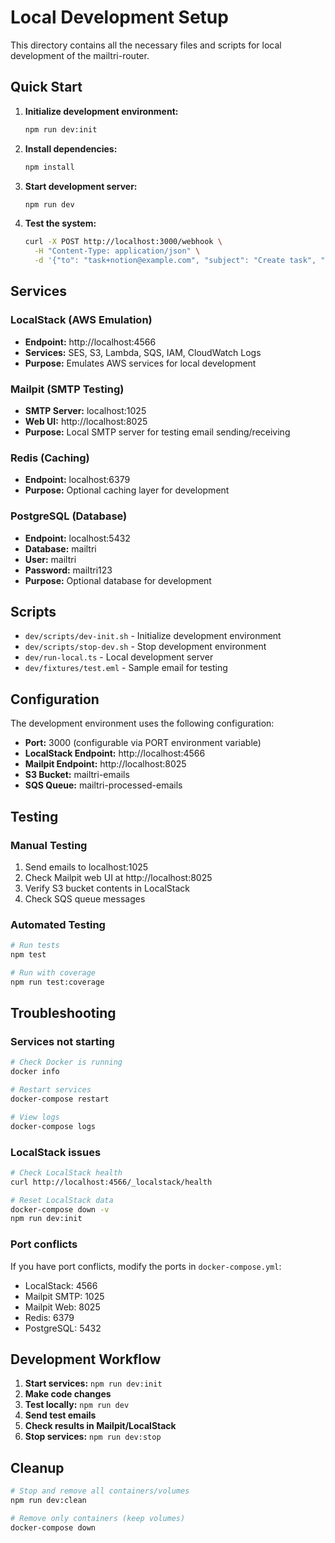 # Local Development Setup

This directory contains all the necessary files and scripts for local development of the mailtri-router.

## Quick Start

1. **Initialize development environment:**
   ```bash
   npm run dev:init
   ```

2. **Install dependencies:**
   ```bash
   npm install
   ```

3. **Start development server:**
   ```bash
   npm run dev
   ```

4. **Test the system:**
   ```bash
   curl -X POST http://localhost:3000/webhook \
     -H "Content-Type: application/json" \
     -d '{"to": "task+notion@example.com", "subject": "Create task", "body": "New feature request"}'
   ```

## Services

### LocalStack (AWS Emulation)
- **Endpoint:** http://localhost:4566
- **Services:** SES, S3, Lambda, SQS, IAM, CloudWatch Logs
- **Purpose:** Emulates AWS services for local development

### Mailpit (SMTP Testing)
- **SMTP Server:** localhost:1025
- **Web UI:** http://localhost:8025
- **Purpose:** Local SMTP server for testing email sending/receiving

### Redis (Caching)
- **Endpoint:** localhost:6379
- **Purpose:** Optional caching layer for development

### PostgreSQL (Database)
- **Endpoint:** localhost:5432
- **Database:** mailtri
- **User:** mailtri
- **Password:** mailtri123
- **Purpose:** Optional database for development

## Scripts

- `dev/scripts/dev-init.sh` - Initialize development environment
- `dev/scripts/stop-dev.sh` - Stop development environment
- `dev/run-local.ts` - Local development server
- `dev/fixtures/test.eml` - Sample email for testing

## Configuration

The development environment uses the following configuration:

- **Port:** 3000 (configurable via PORT environment variable)
- **LocalStack Endpoint:** http://localhost:4566
- **Mailpit Endpoint:** http://localhost:8025
- **S3 Bucket:** mailtri-emails
- **SQS Queue:** mailtri-processed-emails

## Testing

### Manual Testing
1. Send emails to localhost:1025
2. Check Mailpit web UI at http://localhost:8025
3. Verify S3 bucket contents in LocalStack
4. Check SQS queue messages

### Automated Testing
```bash
# Run tests
npm test

# Run with coverage
npm run test:coverage
```

## Troubleshooting

### Services not starting
```bash
# Check Docker is running
docker info

# Restart services
docker-compose restart

# View logs
docker-compose logs
```

### LocalStack issues
```bash
# Check LocalStack health
curl http://localhost:4566/_localstack/health

# Reset LocalStack data
docker-compose down -v
npm run dev:init
```

### Port conflicts
If you have port conflicts, modify the ports in `docker-compose.yml`:
- LocalStack: 4566
- Mailpit SMTP: 1025
- Mailpit Web: 8025
- Redis: 6379
- PostgreSQL: 5432

## Development Workflow

1. **Start services:** `npm run dev:init`
2. **Make code changes**
3. **Test locally:** `npm run dev`
4. **Send test emails**
5. **Check results in Mailpit/LocalStack**
6. **Stop services:** `npm run dev:stop`

## Cleanup

```bash
# Stop and remove all containers/volumes
npm run dev:clean

# Remove only containers (keep volumes)
docker-compose down
```

